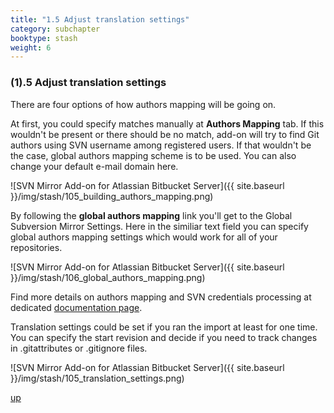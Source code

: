 ```yaml
---
title: "1.5 Adjust translation settings"
category: subchapter
booktype: stash
weight: 6
---
```


###  (1).5 Adjust translation settings

There are four options of how authors mapping will be going on.

At first, you could specify matches manually at **Authors Mapping** tab.
If this wouldn't be present or there should be no match, add-on will try to find Git authors using SVN username among registered users.
If that wouldn't be the case, global authors mapping scheme is to be used.
You can also change your default e-mail domain here.

![SVN Mirror Add-on for Atlassian Bitbucket Server]({{ site.baseurl }}/img/stash/105_building_authors_mapping.png)

By following the **global authors mapping** link you'll get to the Global Subversion Mirror Settings. Here in the similiar text field you can specify global authors mapping settings which would work for all of your repositories.

![SVN Mirror Add-on for Atlassian Bitbucket Server]({{ site.baseurl }}/img/stash/106_global_authors_mapping.png)

Find more details on authors mapping and SVN credentials processing at dedicated [documentation page](http://subgit.com/stash/import/authors.html).

Translation settings could be set if you ran the import at least for one time.
You can specify the start revision and decide if you need to track changes in .gitattributes or .gitignore files.

![SVN Mirror Add-on for Atlassian Bitbucket Server]({{ site.baseurl }}/img/stash/105_translation_settings.png)

[up](#up)